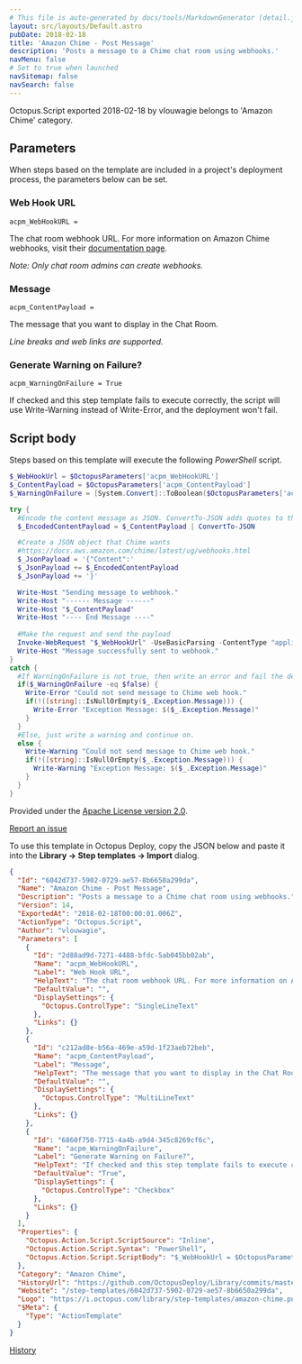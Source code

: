 ```yaml
---
# This file is auto-generated by docs/tools/MarkdownGenerator (detail.js)
layout: src/layouts/Default.astro
pubDate: 2018-02-18
title: 'Amazon Chime - Post Message'
description: 'Posts a message to a Chime chat room using webhooks.'
navMenu: false
# Set to true when launched
navSitemap: false
navSearch: false
---
```


Octopus.Script exported 2018-02-18 by vlouwagie belongs to 'Amazon Chime' category.

## Parameters

When steps based on the template are included in a project's deployment process, the parameters below can be set.


<div class="param">

### Web Hook URL

`acpm_WebHookURL = `

The chat room webhook URL. For more information on Amazon Chime webhooks, visit their [documentation page](https://docs.aws.amazon.com/chime/latest/ug/webhooks.html).

_Note: Only chat room admins can create webhooks._

</div>
        
<div class="param">

### Message

`acpm_ContentPayload = `

The message that you want to display in the Chat Room. 

_Line breaks and web links are supported._

</div>
        
<div class="param">

### Generate Warning on Failure?

`acpm_WarningOnFailure = True`

If checked and this step template fails to execute correctly, the script will use Write-Warning instead of Write-Error, and the deployment won't fail.

</div>
        

## Script body

Steps based on this template will execute the following *PowerShell* script.

```powershell
$_WebHookUrl = $OctopusParameters['acpm_WebHookURL']
$_ContentPayload = $OctopusParameters['acpm_ContentPayload']
$_WarningOnFailure = [System.Convert]::ToBoolean($OctopusParameters['acpm_WarningOnFailure'])

try {
  #Encode the content message as JSON. ConvertTo-JSON adds quotes to the string.
  $_EncodedContentPayload = $_ContentPayload | ConvertTo-JSON

  #Create a JSON object that Chime wants
  #https://docs.aws.amazon.com/chime/latest/ug/webhooks.html
  $_JsonPayload = '{"Content":'
  $_JsonPayload += $_EncodedContentPayload
  $_JsonPayload += '}'

  Write-Host "Sending message to webhook."
  Write-Host "------ Message ------"
  Write-Host "$_ContentPayload"
  Write-Host "---- End Message ----"
	
  #Make the request and send the payload
  Invoke-WebRequest "$_WebHookUrl" -UseBasicParsing -ContentType "application/json" -Method POST -Body $_JsonPayload | Out-Null
  Write-Host "Message successfully sent to webhook."
}
catch {
  #If WarningOnFailure is not true, then write an error and fail the deployment.
  if($_WarningOnFailure -eq $false) {
    Write-Error "Could not send message to Chime web hook."
    if(!([string]::IsNullOrEmpty($_.Exception.Message))) {
      Write-Error "Exception Message: $($_.Exception.Message)"
    }
  }
  #Else, just write a warning and continue on.
  else {
    Write-Warning "Could not send message to Chime web hook."
    if(!([string]::IsNullOrEmpty($_.Exception.Message))) {
      Write-Warning "Exception Message: $($_.Exception.Message)"
    }
  }
}
```

Provided under the [Apache License version 2.0](https://github.com/OctopusDeploy/Library/blob/master/LICENSE.txt).

[Report an issue](https://github.com/OctopusDeploy/Library/issues/new?assignees=&labels=&projects=&template=bug-report.yml&title=Issue%20with%20Amazon%20Chime%20-%20Post%20Message&step-template=Amazon%20Chime%20-%20Post%20Message)

<div class="get-json">

To use this template in Octopus Deploy, copy the JSON below and paste it into the **Library → Step templates → Import** dialog.

```json
{
  "Id": "6042d737-5902-0729-ae57-8b6650a299da",
  "Name": "Amazon Chime - Post Message",
  "Description": "Posts a message to a Chime chat room using webhooks.",
  "Version": 14,
  "ExportedAt": "2018-02-18T00:00:01.006Z",
  "ActionType": "Octopus.Script",
  "Author": "vlouwagie",
  "Parameters": [
    {
      "Id": "2d88ad9d-7271-4488-bfdc-5ab045bb02ab",
      "Name": "acpm_WebHookURL",
      "Label": "Web Hook URL",
      "HelpText": "The chat room webhook URL. For more information on Amazon Chime webhooks, visit their [documentation page](https://docs.aws.amazon.com/chime/latest/ug/webhooks.html).\n\n_Note: Only chat room admins can create webhooks._",
      "DefaultValue": "",
      "DisplaySettings": {
        "Octopus.ControlType": "SingleLineText"
      },
      "Links": {}
    },
    {
      "Id": "c212ad8e-b56a-469e-a59d-1f23aeb72beb",
      "Name": "acpm_ContentPayload",
      "Label": "Message",
      "HelpText": "The message that you want to display in the Chat Room. \n\n_Line breaks and web links are supported._",
      "DefaultValue": "",
      "DisplaySettings": {
        "Octopus.ControlType": "MultiLineText"
      },
      "Links": {}
    },
    {
      "Id": "6860f750-7715-4a4b-a9d4-345c8269cf6c",
      "Name": "acpm_WarningOnFailure",
      "Label": "Generate Warning on Failure?",
      "HelpText": "If checked and this step template fails to execute correctly, the script will use Write-Warning instead of Write-Error, and the deployment won't fail.",
      "DefaultValue": "True",
      "DisplaySettings": {
        "Octopus.ControlType": "Checkbox"
      },
      "Links": {}
    }
  ],
  "Properties": {
    "Octopus.Action.Script.ScriptSource": "Inline",
    "Octopus.Action.Script.Syntax": "PowerShell",
    "Octopus.Action.Script.ScriptBody": "$_WebHookUrl = $OctopusParameters['acpm_WebHookURL']\n$_ContentPayload = $OctopusParameters['acpm_ContentPayload']\n$_WarningOnFailure = [System.Convert]::ToBoolean($OctopusParameters['acpm_WarningOnFailure'])\n\ntry {\n  #Encode the content message as JSON. ConvertTo-JSON adds quotes to the string.\n  $_EncodedContentPayload = $_ContentPayload | ConvertTo-JSON\n\n  #Create a JSON object that Chime wants\n  #https://docs.aws.amazon.com/chime/latest/ug/webhooks.html\n  $_JsonPayload = '{\"Content\":'\n  $_JsonPayload += $_EncodedContentPayload\n  $_JsonPayload += '}'\n\n  Write-Host \"Sending message to webhook.\"\n  Write-Host \"------ Message ------\"\n  Write-Host \"$_ContentPayload\"\n  Write-Host \"---- End Message ----\"\n\t\n  #Make the request and send the payload\n  Invoke-WebRequest \"$_WebHookUrl\" -UseBasicParsing -ContentType \"application/json\" -Method POST -Body $_JsonPayload | Out-Null\n  Write-Host \"Message successfully sent to webhook.\"\n}\ncatch {\n  #If WarningOnFailure is not true, then write an error and fail the deployment.\n  if($_WarningOnFailure -eq $false) {\n    Write-Error \"Could not send message to Chime web hook.\"\n    if(!([string]::IsNullOrEmpty($_.Exception.Message))) {\n      Write-Error \"Exception Message: $($_.Exception.Message)\"\n    }\n  }\n  #Else, just write a warning and continue on.\n  else {\n    Write-Warning \"Could not send message to Chime web hook.\"\n    if(!([string]::IsNullOrEmpty($_.Exception.Message))) {\n      Write-Warning \"Exception Message: $($_.Exception.Message)\"\n    }\n  }\n}"
  },
  "Category": "Amazon Chime",
  "HistoryUrl": "https://github.com/OctopusDeploy/Library/commits/master/step-templates//opt/buildagent/work/75443764cd38076d/step-templates/amazon-chime-post-message.json",
  "Website": "/step-templates/6042d737-5902-0729-ae57-8b6650a299da",
  "Logo": "https://i.octopus.com/library/step-templates/amazon-chime.png",
  "$Meta": {
    "Type": "ActionTemplate"
  }
}
```

[History](https://github.com/OctopusDeploy/Library/commits/master/step-templates/https://github.com/OctopusDeploy/Library/commits/master/step-templates//opt/buildagent/work/75443764cd38076d/step-templates/amazon-chime-post-message.json)

</div>
